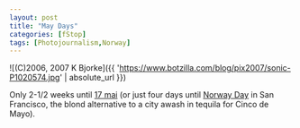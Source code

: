```yaml
---
layout: post
title: "May Days"
categories: [fStop]
tags: [Photojournalism,Norway]
---
```



![(C)2006, 2007 K Bjorke]({{ 'https://www.botzilla.com/blog/pix2007/sonic-P1020574.jpg' | absolute_url }})


Only 2-1/2 weeks until <a href="{{ site.baseurl }}{% post_url 2006-05-18-17-mai %}">17 mai</a> (or just four days until <a href="http://norwayday.org/nd/index.html">Norway Day</a> in San Francisco, the blond alternative to a city awash in tequila for Cinco de Mayo).
